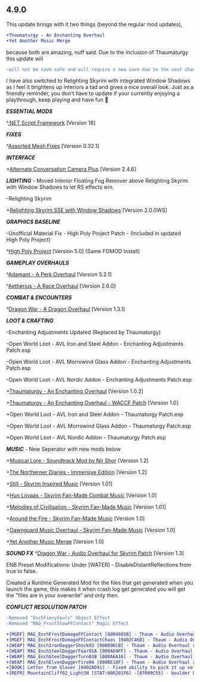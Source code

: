 ## 4.9.0

This update brings with it two things (beyond the regular mod updates),

```diff
+Thaumaturgy - An Enchanting Overhaul
+Yet Another Music Merge
```

because both are amazing, nuff said. Due to the inclusion of Thaumaturgy this update will 
```diff
-will not be save safe and will require a new save due to the vast changes to enchanted items.
```
I have also switched to Relighting Skyrim with integrated Window Shadows as I feel it brightens up interiors a tad and gives a nice overall look. Just as a friendly reminder, you don't have to update if your currently enjoying a playthrough, keep playing and have fun 🙂

***ESSENTIAL MODS*** 

^[.NET Script Framework](https://www.nexusmods.com/skyrimspecialedition/mods/21294) [Version 18]

***FIXES***

^[Assorted Mesh Fixes](https://www.nexusmods.com/skyrimspecialedition/mods/32117) [Version 0.32.1]

***INTERFACE*** 

+[Alternate Conversation Camera Plus](https://www.nexusmods.com/skyrimspecialedition/mods/40722) [Version 2.4.6]

***LIGHTING***  - Moved Interior Floating Fog Remover above Relighting Skyrim with Window Shadows to let RS effects win.

-Relighting Skyrim

+[Relighting Skyrim SSE with Window Shadows](https://www.nexusmods.com/skyrimspecialedition/mods/8586) [Version 2.0.0WS]

***GRAPHICS BASELINE*** 

-Unofficial Material Fix - High Poly Project Patch - (Included in updated High Poly Project)

^[High Poly Project](https://www.nexusmods.com/skyrimspecialedition/mods/12029) [Version 5.0] (Same FOMOD Install)

***GAMEPLAY OVERHAULS*** 

^[Adamant - A Perk Overhaul](https://www.nexusmods.com/skyrimspecialedition/mods/30191) [Version 5.2.1]

^[Aetherius - A Race Overhaul](https://www.nexusmods.com/skyrimspecialedition/mods/26686) [Version 2.6.0]

***COMBAT & ENCOUNTERS*** 

^[Dragon War - A Dragon Overhaul](https://www.nexusmods.com/skyrimspecialedition/mods/51310) [Version 1.3.1]

***LOOT & CRAFTING***

-Enchanting Adjustments Updated (Replaced by Thaumaturgy)

-Open World Loot - AVL Iron and Steel Addon - Enchanting Adjustments Patch.esp

-Open World Loot - AVL Morrowind Glass Addon - Enchanting Adjustments Patch.esp

-Open World Loot - AVL Nordic Addon - Enchanting Adjustments Patch.esp

+[Thaumaturgy - An Enchanting Overhaul](https://www.nexusmods.com/skyrimspecialedition/mods/57138) [Version 1.0.2]

+[Thaumaturgy - An Enchanting Overhaul - WACCF Patch](https://www.nexusmods.com/skyrimspecialedition/mods/57138) [Version 1.0]

+Open World Loot - AVL Iron and Steel Addon - Thaumaturgy Patch.esp

+Open World Loot - AVL Morrowind Glass Addon - Thaumaturgy Patch.esp

+Open World Loot - AVL Nordic Addon - Thaumaturgy Patch.esp

***MUSIC*** - New Seperator with new mods below

+[Musical Lore - Soundtrack Mod by Nir Shor](https://www.nexusmods.com/skyrimspecialedition/mods/3200) [Version 1.2]

+[The Northerner Diaries - Immersive Edition](https://www.nexusmods.com/skyrimspecialedition/mods/28108) [Version 1.2] 

+[Still - Skyrim Inspired Music](https://www.nexusmods.com/skyrimspecialedition/mods/19401) [Version 1.01]

+[Hun Lovaas - Skyrim Fan-Made Combat Music](https://www.nexusmods.com/skyrimspecialedition/mods/16123) [Version 1.0]

+[Melodies of Civilisation - Skyrim Fan-Made Music](https://www.nexusmods.com/skyrimspecialedition/mods/30014) [Version 1.01]

+[Around the Fire - Skyrim Fan-Made Music](https://www.nexusmods.com/skyrimspecialedition/mods/36144) [Version 1.0]

+[Dawnguard Music Overhaul - Skyrim Fan-Made Music](https://www.nexusmods.com/skyrimspecialedition/mods/48613) [Version 1.0]

+[Yet Another Music Merge](https://www.nexusmods.com/skyrimspecialedition/mods/48725) [Version 1.0]

***SOUND FX*** 
^[Dragon War - Audio Overhaul for Skyrim Patch](https://www.nexusmods.com/skyrimspecialedition/mods/51310) [Version 1.3]



ENB Preset Modifications: Under [WATER] - DisableDistantReflections from true to false.

Created a Runtime Generated Mod for the files that get generated when you launch the game, this makes it when crash log get generated you will get the "files are in your overwrite" and only then.

***CONFLICT RESOLUTION PATCH***
```diff
-Removed "EnchFierySouls" Object Effect
-Removed "MAG_FrostSlowFFContact" Magic Effect
```
```diff
+[MGEF] MAG_EnchFrostDamageFFContact [0004605B] - Thaum - Audio Overhaul resolve
+[MGEF] MAG_EnchFrostDamageFFContactChaos [0402C46D] - Thaum - Audio Overhaul resolve
+[WEAP] MAG_EnchIronDaggerShock03 [000896CB] - Thaum - Audio Overhaul resolve
+[WEAP] MAG_EnchSteelDaggerFear01A [000A69FF] - Thaum - Audio Overhaul resolve
+[WEAP] MAG_EnchSteelDaggerTurn01B [000A6A16] - Thaum - Audio Overhaul resolve
+[WEAP] MAG_EnchElvenDaggerFire04 [000BE18F] - Thaum - Audio Overhaul resolve
+[BOOK] Letter from Glover [0402AD41] - Fixed ability to pick it up so it can be turn in for the unqiue sapphire.
+[REFR] MountainCliff02_LightSN [STAT:000201F6] -[07009C55] - boulder blocking entrance to White River Watch fixed.
```
